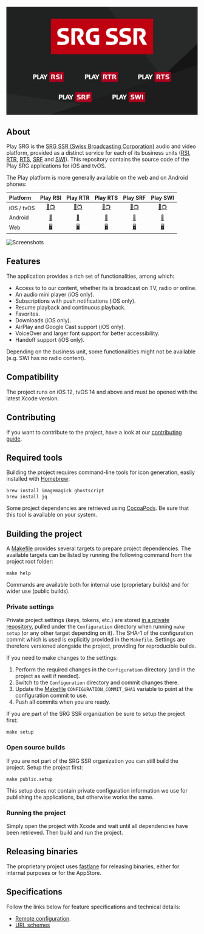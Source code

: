 ![SRG Media Player logo](README-images/logo.png)

## About

Play SRG is the [SRG SSR (Swiss Broadcasting Corporation)](https://www.srgssr.ch/en/who-we-are/organisation/) audio and video platform, provided as a distinct service for each of its business units ([RSI](https://www.rsi.ch), [RTR](https://www.rtr.ch), [RTS](https://www.rts.ch), [SRF](https://www.srf.ch) and [SWI](https://www.swissinfo.ch)). This repository contains the source code of the Play SRG applications for iOS and tvOS.

The Play platform is more generally available on the web and on Android phones:

| Platform | Play RSI | Play RTR | Play RTS | Play SRF | Play SWI |
|:-- |:--:|:--:|:--:|:--:|:--:|
| iOS / tvOS | [📱📺](https://itunes.apple.com/ch/app/play-rsi/id920753497) | [📱📺](https://itunes.apple.com/ch/app/play-rtr/id920754925) | [📱📺](https://itunes.apple.com/ch/app/play-rts/id920754415) | [📱📺](https://itunes.apple.com/ch/app/play-srf/id638194352) | [📱📺](https://itunes.apple.com/ch/app/play-swi/id920785201) |
| Android | [🤖](https://play.google.com/store/apps/details?id=ch.rsi.player) | [🤖](https://play.google.com/store/apps/details?id=ch.rtr.player) | [🤖](https://play.google.com/store/apps/details?id=ch.rts.player) | [🤖](https://play.google.com/store/apps/details?id=ch.srf.mobile.srfplayer) | [🤖](https://play.google.com/store/apps/details?id=ch.swissinfo.player) |
| Web | [🖥](https://www.rsi.ch/play) | [🖥](https://www.rtr.ch/play) | [🖥](https://www.rts.ch/play) | [🖥](https://www.srf.ch/play) | [🖥](https://www.swissinfo.ch/play) |

![Screenshots](README-images/iphone-screenshots.png)

## Features

The application provides a rich set of functionalities, among which:

* Access to to our content, whether its is broadcast on TV, radio or online. 
* An audio mini player (iOS only).
* Subscriptions with push notifications (iOS only).
* Resume playback and continuous playback.
* Favorites.
* Downloads (iOS only).
* AirPlay and Google Cast support (iOS only).
* VoiceOver and larger font support for better accessibility.
* Handoff support (iOS only).

Depending on the business unit, some functionalities might not be available (e.g. SWI has no radio content).

## Compatibility

The project runs on iOS 12, tvOS 14 and above and must be opened with the latest Xcode version.

## Contributing

If you want to contribute to the project, have a look at our [contributing guide](CONTRIBUTING.md).

## Required tools

Building the project requires command-line tools for icon generation, easily installed with [Homebrew](https://brew.sh/):
	
	brew install imagemagick ghostscript
	brew install jq
	
Some project dependencies are retrieved using [CocoaPods](https://cocoapods.org/). Be sure that this tool is available on your system.

## Building the project

A [Makefile](../Makefile) provides several targets to prepare project dependencies. The available targets can be listed by running the following command from the project root folder:

```
make help
```

Commands are available both for internal use (proprietary builds) and for wider use (public builds).

### Private settings

Private project settings (keys, tokens, etc.) are stored [in a private repository](https://github.com/SRGSSR/playsrg-configuration-ios), pulled under the `Configuration` directory when running `make setup` (or any other target depending on it). The SHA-1 of the configuration commit which is used is explicitly provided in the `Makefile`. Settings are therefore versioned alongside the project, providing for reproducible builds.

If you need to make changes to the settings:

1. Perform the required changes in the `Configuration` directory (and in the project as well if needed).
1. Switch to the `Configuration` directory and commit changes there.
1. Update the [Makefile](../Makefile) `CONFIGURATION_COMMIT_SHA1` variable to point at the configuration commit to use.
1. Push all commits when you are ready.

If you are part of the SRG SSR organization be sure to setup the project first:

```
make setup
```

### Open source builds

If you are not part of the SRG SSR organization you can still build the project. Setup the project first:

```
make public.setup
```

This setup does not contain private configuration information we use for publishing the applications, but otherwise works the same.

### Running the project

Simply open the project with Xcode and wait until all dependencies have been retrieved. Then build and run the project.

## Releasing binaries

The proprietary project uses [fastlane](https://fastlane.tools/) for releasing binaries, either for internal purposes or for the AppStore.

## Specifications

Follow the links below for feature specifications and technical details:

* [Remote configuration](REMOTE_CONFIGURATION.md).
* [URL schemes](URL_SCHEMES.md)
